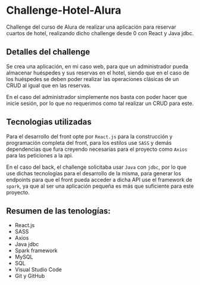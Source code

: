 # Challenge-Hotel-Alura

Challenge del curso de Alura de realizar una aplicación para reservar cuartos de hotel, realizando dicho challenge desde 0 con React y Java jdbc.

## Detalles del challenge

Se crea una aplicación, en mi caso web, para que un administrador pueda almacenar huéspedes y sus reservas en el hotel, siendo que en el caso de los huéspedes se deben poder realizar las operaciones clásicas de un CRUD al igual que en las reservas.

En el caso del administrador simplemente nos basta con poder hacer que inicie sesión, por lo que no requerimos como tal realizar un CRUD para este.

## Tecnologias utilizadas

Para el desarrollo del front opte por `React.js` para la construcción y programación completa del front, para los estilos use `SASS` y demás dependencias que fura creyendo necesarias para el proyecto como `Axios` para las peticiones a la api.

En el caso del back, el challenge solicitaba usar `Java` con `jdbc`, por lo que use dichas tecnologías para el desarrollo de la misma, para generar los endpoints para que el front pueda acceder a dicha API use el framework de `spark`, ya que al ser una aplicación pequeña es más que suficiente para este proyecto.

## Resumen de las tenologías:

-   React.js
-   SASS
-   Axios
-   Java jdbc
-   Spark framework
-   MySQL
-   SQL
-   Visual Studio Code
-   Git y GitHub

